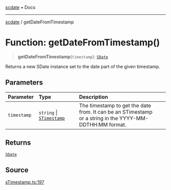 [scdate](../README.md) • Docs

---

[scdate](../README.md) / getDateFromTimestamp

# Function: getDateFromTimestamp()

> **getDateFromTimestamp**(`timestamp`): [`SDate`](../classes/SDate.md)

Returns a new SDate instance set to the date part of the given timestamp.

## Parameters

| Parameter   | Type                                                 | Description                                                                                                  |
| :---------- | :--------------------------------------------------- | :----------------------------------------------------------------------------------------------------------- |
| `timestamp` | `string` \| [`STimestamp`](../classes/STimestamp.md) | The timestamp to get the date from. It can be an STimestamp<br />or a string in the YYYY-MM-DDTHH:MM format. |

## Returns

[`SDate`](../classes/SDate.md)

## Source

[sTimestamp.ts:197](https://github.com/ericvera/scdate/blob/main/src/sTimestamp.ts#L197)
